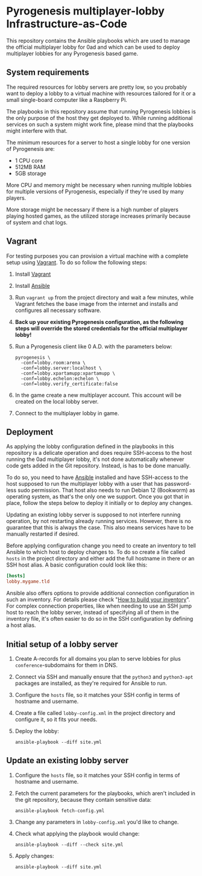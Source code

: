 # Pyrogenesis multiplayer-lobby Infrastructure-as-Code

This repository contains the Ansible playbooks which are used to manage the official multiplayer
lobby for 0ad and which can be used to deploy multiplayer lobbies for any Pyrogenesis based game.

## System requirements

The required resources for lobby servers are pretty low, so you probably want to deploy a lobby to
a virtual machine with resources tailored for it or a small single-board computer like a Raspberry
Pi.

The playbooks in this repository assume that running Pyrogenesis lobbies is the only purpose of the
host they get deployed to. While running additional services on such a system might work fine,
please mind that the playbooks might interfere with that.

The minimum resources for a server to host a single lobby for one version of Pyrogenesis are:

- 1 CPU core
- 512MB RAM
- 5GB storage

More CPU and memory might be necessary when running multiple lobbies for multiple versions of
Pyrogenesis, especially if they're used by many players.

More storage might be necessary if there is a high number of players playing hosted games, as the
utilized storage increases primarily because of system and chat logs.

## Vagrant

For testing purposes you can provision a virtual machine with a complete setup using
[Vagrant](https://www.vagrantup.com/). To do so follow the following steps:

1. Install [Vagrant](https://www.vagrantup.com/)
2. Install [Ansible](https://www.ansible.com/)
3. Run `vagrant up` from the project directory and wait a few minutes, while Vagrant fetches the
   base image from the internet and installs and configures all necessary software.
4. **Back up your existing Pyrogenesis configuration, as the following steps will override the
   stored credentials for the official multiplayer lobby!**
5. Run a Pyrogenesis client like 0 A.D. with the parameters below:

   ```shell
   pyrogenesis \
     -conf=lobby.room:arena \
     -conf=lobby.server:localhost \
     -conf=lobby.xpartamupp:xpartamupp \
     -conf=lobby.echelon:echelon \
     -conf=lobby.verify_certificate:false
   ```

6. In the game create a new multiplayer account. This account will be created on the local lobby
   server.
7. Connect to the multiplayer lobby in game.

## Deployment

As applying the lobby configuration defined in the playbooks in this repository is a delicate
operation and does require SSH-access to the host running the 0ad multiplayer lobby, it's not done
automatically whenever code gets added in the Git repository. Instead, is has to be done manually.

To do so, you need to have [Ansible](https://www.ansible.com/) installed and have SSH-access to the
host supposed to run the multiplayer lobby with a user that has password-less sudo permission. That
host also needs to run Debian 12 (Bookworm) as operating system, as that's the only one we support.
Once you got that in place, follow the steps below to deploy it initially or to deploy any changes.

Updating an existing lobby server is supposed to not interfere running operation, by not restarting
already running services. However, there is no guarantee that this is always the case. This also
means services have to be manually restarted if desired.

Before applying configuration change you need to create an inventory to tell Ansible to which host
to deploy changes to. To do so create a file called `hosts` in the project directory and either
add the full hostname in there or an SSH host alias. A basic configuration could look like this:

```ini
[hosts]
lobby.mygame.tld
```

Ansible also offers options to provide additional connection configuration in such an inventory.
For details please check
"[How to build your inventory](https://docs.ansible.com/ansible/latest/inventory_guide/intro_inventory.html)".
For complex connection properties, like when needing to use an SSH jump host to reach the lobby
server, instead of specifying all of them in the inventory file, it's often easier to do so in the
SSH configuration by defining a host alias.

## Initial setup of a lobby server

1. Create A-records for all domains you plan to serve lobbies for plus `conference`-subdomains for
   them in DNS.
2. Connect via SSH and manually ensure that the `python3` and `python3-apt` packages are installed,
   as they're required for Ansible to run.
3. Configure the `hosts` file, so it matches your SSH config in terms of hostname and username.
4. Create a file called `lobby-config.xml` in the project directory and configure it, so it fits
   your needs.
5. Deploy the lobby:

   ```shell
   ansible-playbook --diff site.yml
   ```

## Update an existing lobby server

1. Configure the `hosts` file, so it matches your SSH config in terms of hostname and username.
2. Fetch the current parameters for the playbooks, which aren't included in the git repository,
   because they contain sensitive data:

   ```shell
   ansible-playbook fetch-config.yml
   ```

3. Change any parameters in `lobby-config.xml` you'd like to change.
4. Check what applying the playbook would change:

   ```shell
   ansible-playbook --diff --check site.yml
   ```

5. Apply changes:

   ```shell
   ansible-playbook --diff site.yml
   ```

